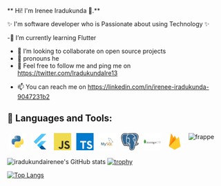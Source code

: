 ** Hi! I'm Irenee Iradukunda 👋.** 

✨ I'm software developer who is Passionate about using Technology  ✨ 

<!-- - 🔭 I’m currently working on ... -->
-🌱 I’m currently learning Flutter
- 👯 I’m looking to collaborate on open source projects
- 👯 pronouns he
- 🤔  Feel free to follow me and ping me on https://twitter.com/IradukundaIre13
<!-- - 💬 Ask me about ... -->
- 📫 You can  reach me on https://linkedin.com/in/irenee-iradukunda-9047231b2


## 🧰 Languages and Tools:
<p align="left">
<img src="https://raw.githubusercontent.com/github/explore/80688e429a7d4ef2fca1e82350fe8e3517d3494d/topics/python/python.png" alt="Python" height="40" style="vertical-align:top; margin:4px">
  <img src="https://raw.githubusercontent.com/github/explore/80688e429a7d4ef2fca1e82350fe8e3517d3494d/topics/flutter/flutter.png" alt="flutter" height="40" style="vertical-align:top; margin:4px">
<img src="https://raw.githubusercontent.com/github/explore/80688e429a7d4ef2fca1e82350fe8e3517d3494d/topics/javascript/javascript.png" alt="Javascript" height="40" style="vertical-align:top; margin:4px">
  <img src="https://raw.githubusercontent.com/github/explore/80688e429a7d4ef2fca1e82350fe8e3517d3494d/topics/typescript/typescript.png" alt="typescript" height="40" style="vertical-align:top; margin:4px">
  <img src="https://raw.githubusercontent.com/github/explore/80688e429a7d4ef2fca1e82350fe8e3517d3494d/topics/mysql/mysql.png" alt="mysql" height="40" style="vertical-align:top; margin:4px">
   <img src="https://raw.githubusercontent.com/github/explore/80688e429a7d4ef2fca1e82350fe8e3517d3494d/topics/postgresql/postgresql.png" alt="postgresql" height="40" style="vertical-align:top; margin:4px">
   <img src="https://raw.githubusercontent.com/github/explore/80688e429a7d4ef2fca1e82350fe8e3517d3494d/topics/mongodb/mongodb.png" alt="mongodb" height="40" style="vertical-align:top; margin:4px">
  <img src="https://raw.githubusercontent.com/github/explore/80688e429a7d4ef2fca1e82350fe8e3517d3494d/topics/firebase/firebase.png" alt="firebase" height="40" style="vertical-align:top; margin:4px">
  <img src="https://raw.githubusercontent.com/github/explore/80688e429a7d4ef2fca1e82350fe8e3517d3494d/topics/Frappe/Frappe.png" alt="frappe" height="40" style="vertical-align:top; margin:4px">
</p>

![iradukundairenee's GitHub stats](https://github-readme-stats.vercel.app/api?username=iradukundairenee&show_icons=true&theme=radical)
[![trophy](https://github-profile-trophy.vercel.app/?username=iradukundairenee&theme=onedark)](https://github.com/iradukundairenee/github-profile-trophy)

[![Top Langs](https://github-readme-stats.vercel.app/api/top-langs/?username=iradukundairenee&langs_count=8)](https://github.com/iradukundairenee/github-readme-stats)


